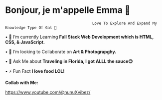 #                                                           Bonjour, je m'appelle Emma 👋
`                                        Love To Explore And Expand My Knowledge Type Of Gal 💋                                       `

•  🌱 I’m currently Learning **Full Stack Web Development which is HTML, CSS, & JavaScript.**

•  👯 I’m looking to Collaborate on **Art & Photograpghy.**

•  💬 Ask Me about **Traveling in Florida, I got ALLL the sauce😉**

• ⚡ Fun Fact **I love food LOL!**

**Collab with Me:**

https://www.youtube.com/@nunuXvibez/




<!--
**EmmanuelaRegis/EmmanuelaRegis** is a ✨ _special_ ✨ repository because its `README.md` (this file) appears on your GitHub profile.

Here are some ideas to get you started:

- 🔭 I’m currently working on ...
- 🌱 I’m currently learning ...
- 👯 I’m looking to collaborate on ...
- 🤔 I’m looking for help with ...
- 💬 Ask me about ...
- 📫 How to reach me: ...
- 😄 Pronouns: ...
- ⚡ Fun fact: ...
-->
